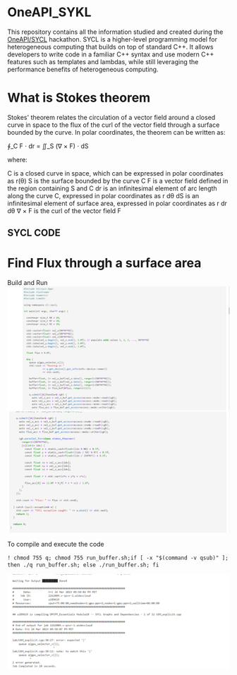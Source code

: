 # OneAPI_SYKL
 
This repository contains all the information studied and created during the [OneAPI/SYCL](https://devcloud.intel.com/oneapi/) hackathon. SYCL is a higher-level programming model for heterogeneous computing that builds on top of standard C++. It allows developers to write code in a familiar C++ syntax and use modern C++ features such as templates and lambdas, while still leveraging the performance benefits of heterogeneous computing. 

# What is Stokes theorem
Stokes' theorem relates the circulation of a vector field around a closed curve in space to the flux of the curl of the vector field through a surface bounded by the curve. In polar coordinates, the theorem can be written as:

∮_C F ⋅ dr = ∬_S (∇ × F) ⋅ dS

where:

C is a closed curve in space, which can be expressed in polar coordinates as r(θ)
S is the surface bounded by the curve C
F is a vector field defined in the region containing S and C
dr is an infinitesimal element of arc length along the curve C, expressed in polar coordinates as r dθ
dS is an infinitesimal element of surface area, expressed in polar coordinates as r dr dθ
∇ × F is the curl of the vector field F

## SYCL CODE
# Find Flux through a surface area
  Build and Run
 <img src="images/code_1.png">
 <img src="images/code_2.png">
 
 To compile and execute the code  
    
    
    ! chmod 755 q; chmod 755 run_buffer.sh;if [ -x "$(command -v qsub)" ]; then ./q run_buffer.sh; else ./run_buffer.sh; fi
   
    
 <img src="images/build_run.png">

